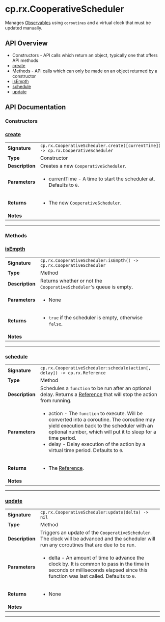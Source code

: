 # cp.rx.CooperativeScheduler

Manages [Observables](cp.rx.Observer.md) using `coroutines` and a virtual clock that must be updated
manually.

## API Overview
* Constructors - API calls which return an object, typically one that offers API methods
 * [create](#create)
* Methods - API calls which can only be made on an object returned by a constructor
 * [isEmpth](#isEmpth)
 * [schedule](#schedule)
 * [update](#update)

## API Documentation

### Constructors


### [create](#create)

|                                             |                                                                                     |
| --------------------------------------------|-------------------------------------------------------------------------------------|
| **Signature**                               | `cp.rx.CooperativeScheduler.create([currentTime]) -> cp.rx.CooperativeScheduler`                                                                    |
| **Type**                                    | Constructor                                                                     |
| **Description**                             | Creates a new `CooperativeScheduler`.                                                                     |
| **Parameters**                              | <ul><li>currentTime     - A time to start the scheduler at. Defaults to `0`.</li></ul> |
| **Returns**                                 | <ul><li>The new `CooperativeScheduler`.</li></ul>          |
| **Notes**                                   | <ul></ul>                |

---
### Methods


### [isEmpth](#isEmpth)

|                                             |                                                                                     |
| --------------------------------------------|-------------------------------------------------------------------------------------|
| **Signature**                               | `cp.rx.CooperativeScheduler:isEmpth() -> cp.rx.CooperativeScheduler`                                                                    |
| **Type**                                    | Method                                                                     |
| **Description**                             | Returns whether or not the `CooperativeScheduler`'s queue is empty.                                                                     |
| **Parameters**                              | <ul><li>None</li></ul> |
| **Returns**                                 | <ul><li>`true` if the scheduler is empty, otherwise `false`.</li></ul>          |
| **Notes**                                   | <ul></ul>                |

---

### [schedule](#schedule)

|                                             |                                                                                     |
| --------------------------------------------|-------------------------------------------------------------------------------------|
| **Signature**                               | `cp.rx.CooperativeScheduler:schedule(action[, delay]) -> cp.rx.Reference`                                                                    |
| **Type**                                    | Method                                                                     |
| **Description**                             | Schedules a `function` to be run after an optional delay.  Returns a [Reference](cp.rx.Reference.md) that will stop the action from running.                                                                     |
| **Parameters**                              | <ul><li>action - The `function` to execute. Will be converted into a coroutine. The coroutine may yield execution back to the scheduler with an optional number, which will put it to sleep for a time period.</li><li>delay - Delay execution of the action by a virtual time period. Defaults to `0`.</li></ul> |
| **Returns**                                 | <ul><li>The [Reference](cp.rx.Reference.md).</li></ul>          |
| **Notes**                                   | <ul></ul>                |

---

### [update](#update)

|                                             |                                                                                     |
| --------------------------------------------|-------------------------------------------------------------------------------------|
| **Signature**                               | `cp.rx.CooperativeScheduler:update(delta) -> nil`                                                                    |
| **Type**                                    | Method                                                                     |
| **Description**                             | Triggers an update of the `CooperativeScheduler`. The clock will be advanced and the scheduler will run any coroutines that are due to be run.                                                                     |
| **Parameters**                              | <ul><li>delta - An amount of time to advance the clock by. It is common to pass in the time in seconds or milliseconds elapsed since this function was last called. Defaults to `0`.</li></ul> |
| **Returns**                                 | <ul><li>None</li></ul>          |
| **Notes**                                   | <ul></ul>                |

---
